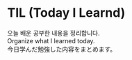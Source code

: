 # TIL (Today I Learnd)

오늘 배운 공부한 내용을 정리합니다.   
Organize what I learned today.   
今日学んだ勉強した内容をまとめます。   